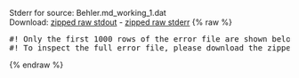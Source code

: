 Stderr for source:  Behler.md_working_1.dat   
Download: [zipped raw stdout](Behler.md_working_1.dat.plumed_master.stdout.txt.zip) - [zipped raw stderr](Behler.md_working_1.dat.plumed_master.stderr.txt.zip) 
{% raw %}
<pre>
#! Only the first 1000 rows of the error file are shown below
#! To inspect the full error file, please download the zipped raw stderr file above
</pre>
{% endraw %}
